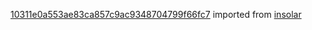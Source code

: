 [10311e0a553ae83ca857c9ac9348704799f66fc7](https://github.com/insolar/insolar/commit/10311e0a553ae83ca857c9ac9348704799f66fc7) imported from [insolar](https://github.com/insolar/insolar)
